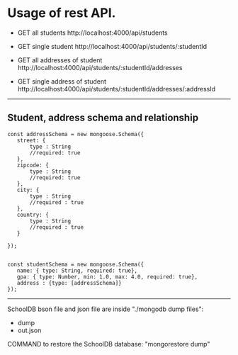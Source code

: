 # Usage of rest API.

* GET all students
http://localhost:4000/api/students

* GET single student
http://localhost:4000/api/students/:studentId

* GET all addresses of student
http://localhost:4000/api/students/:studentId/addresses

* GET single address of student
http://localhost:4000/api/students/:studentId/addresses/:addressId
---

## Student, address schema and relationship

 ```
const addressSchema = new mongoose.Schema({
    street: {
        type : String
        //required: true
    },
    zipcode: {
        type : String
        //required: true
    },
    city: {
        type : String
        //required : true
    },
    country: {
        type : String
        //required : true
    }
    
});
  

const studentSchema = new mongoose.Schema({
    name: { type: String, required: true},
    gpa: { type: Number, min: 1.0, max: 4.0, required: true},
    address : {type: [addressSchema]}
});
```
---
SchoolDB bson file and json file are inside "./mongodb dump files":
 - dump
 - out.json

COMMAND to restore the SchoolDB database:
"mongorestore dump"